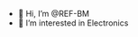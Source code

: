 - 👋 Hi, I’m @REF-BM
- 👀 I’m interested in Electronics 

<!---
REF-BM/REF-BM is a ✨ special ✨ repository because its `README.md` (this file) appears on your GitHub profile.
You can click the Preview link to take a look at your changes.
--->
